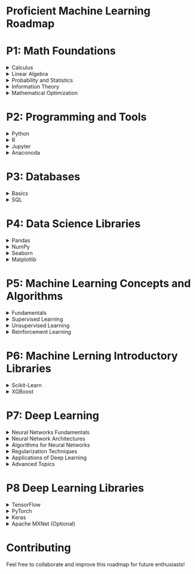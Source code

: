 # Proficient Machine Learning Roadmap
# P1: Math Foundations
<details>
  <summary>Calculus</summary>
  
  - Functions (Algebraic and Transcendent)
  - Limits
  - Derivatives
  - Maxima and Minima
  - Optimization
  - Integrals
  - Fundamental Calculus Theorem
  - Taylor's Series

</details>
 <details>
  <summary>Linear Algebra</summary>

  - Vectors
  - Matrices
  - Systems of Linear Equations
  - Vector Spaces
  - Linear Independence
  - Basis and Rank
  - Linear Mappings
  - Eigenvalues and Eigenvectors
    
</details>
<details>
  <summary>Probability and Statistics</summary>  
  
  - Combinatory
  - Classic and Conditional Probability
  - Bayes Theorem
  - Joint, Marginal and Conditional Distributions
  - Discrete Random Variables (Uniform, Bernoulli, Binomial, Geometric, Hypergeometric, Poisson)
  - Continuous Random Variables (Uniform, Gaussian, Exponencial, Gamma, Beta)
  - Expectation, Variance and Moments
  - Transformation of Random Variables
</details>
<details>
  <summary>Information Theory</summary>  
  
  - Information and Entropy
  - Mutual Information
  - KL Divergence
</details>
<details>
  <summary>Mathematical Optimization</summary>  
  
  - General Formulation
  - Optimality Conditions
  - Numerical Optimization Methods
</details>

# P2: Programming and Tools
<details>
  <summary>Python</summary>  
  
  - Basics (Sintaxis, Data Types, Casts)
  - Conditionals and Loops
  - Functions
  - Data Structures (lists, tuples, dictionaries, sets)
  - Exception Handling
  - OOP
</details>
<details>
  <summary>R</summary>  
  
  - Basics (Sintaxis, Data Types, Data Manipulation)
  - Data Handling
  - Data Visualization
  - Basic Stadistics
  - Modeling and basic ML Algorithms
</details>
<details>
  <summary>Jupyter</summary>  
  
  - Code and Markdown Cells
  - Jupyter Magic Commands (%timeit, %run, %%writefile, %load)
  - Notebooks
  - Widgets (ipywidgets)
</details>
<details>
  <summary>Anaconoda</summary>  
  
  - Installing and Managing Environments
  - Package Management
  - Managing Dependencies
  - Running Jupyter Notebooks
</details>

# P3: Databases
<details>
  <summary>Basics</summary>  
  
  - Concept
  - Tables, rows and columns
  - Database Modeling (normalization, primary keys, foreing keys)
  - Data Types
  - Interaction and API's
  - Connection with Data Science Libraries
</details>
<details>

  <summary>SQL</summary>  
  
  - Basic Queries (SELECT, WHERE, ORDER BY)
  - Aggregation Operations (COUNT, SUM, AVG, MIN, MAX, GROUP BY, HAVING)
  - Subqueries (SELECT, WHERE, FROM)
  - Joins (INNER JOIN, LEFT JOIN, RIGHT JOIN, FULL OUTER JOIN)
  - Transaction Management (BEGIN TRANSACTION, COMMIT, ROLLBACK)
</details>

# P4: Data Science Libraries
<details>
  <summary>Pandas</summary>  
  Pandas is a powerful and flexible open-source data manipulation and analysis library built on top of NumPy. It provides data structures like DataFrame and Series for handling and analyzing structured data (like tables).
</details>

<details>
  <summary>NumPy</summary>  
  NumPy (Numerical Python) is a library for performing numerical computations. It provides support for arrays, matrices, and many mathematical functions to operate on these arrays.
</details>

<details>
  <summary>Seaborn</summary>  
  Seaborn is built on top of Matplotlib and provides a high-level interface for drawing attractive and informative statistical graphics. It is particularly good for making complex plots, such as heatmaps, pair plots, and violin plots.
</details>

<details>
  <summary>Matplotlib</summary>  
  Matplotlib is a plotting library for creating static, interactive, and animated visualizations in Python. It provides tools to generate line plots, histograms, bar charts, and more.
</details>

# P5: Machine Learning Concepts and Algorithms
<details>
  <summary>Fundamentals</summary>  
   
  - How a ML model learns
  - Generative AI
  - Discriminative AI
</details>
<details>
  <summary>Supervised Learning</summary>  
   
  - Concept
  - Classification (KNN, SVM, Decision Trees, Random Forest)
  - Regression (Linear Regression, Logistic Regression, Polynomial Regression)
</details>
<details>
  <summary>Unsupervised Learning</summary>   
  
  - Concept
  - Clustering (K-means, Hierarchical Clustering, DBSCAN)
  - Dimensionality Reduction (PCA, t-SNE)
  - Association Rule Learning (Apriori Algorithm, FP-Growth)
</details>
<details>
  <summary>Reinforcement Learning</summary>    
  
  - Concept
  - Value-based Algorithms
  - Policy-based Algorithms
  - Model-based Algorithms
</details>

# P6: Machine Lerning Introductory Libraries
<details>
  <summary>Scikit-Learn</summary>  
  The most popular and easy-to-use library for machine learning in Python. It provides a wide range of algorithms and tools for classification, regression, clustering, dimensionality reduction, feature selection, and more. It also includes functions for data preprocessing and model validation.
</details>

<details>
  <summary>XGBoost</summary>  
  Optimized library for training decision tree boosting models. It is efficient and widely used in competitions like Kaggle due to its superior performance and ability to handle large volumes of data.
</details>

# P7: Deep Learning
<details>
  <summary>Neural Networks Fundamentals</summary>    
  
  - Artificial Neuron
  - Artificial Neural Network (ANN)
  - Activation Functions
  - Forward Propagation
  - Backpropagation
  
</details>

<details>
  <summary>Neural Network Architectures</summary>    
  
  - Fully Connected Deep Neural Networks (DNNs)
  - Convolutional Neural Networks (CNNs)
  - Recurrent Neural Networks (RNNs)
  - Long Short-Term Memory (LSTM)
  - Gated Recurrent Units (GRUs)
  - Transformer Networks
  
</details>

<details>
  <summary>Algorithms for Neural Networks</summary>    
  
  - Loss Function
  - Gradient Descent
  - Stochastic Gradient Descent (SGD)
  - Mini-Batch Gradient Descent
  - Learning Rate
  - Momentum
  - Adaptive Learning Rate
  
</details>

<details>
  <summary>Regularization Techniques</summary>    

  - Dropout
  - L2/L1 Regularization
  - Early Stopping

</details>

<details>
  <summary>Applications of Deep Learning</summary>    

  - Computer Vision
  - Natural Language Processing (NLP)
  - Generative Models
  - Reinforcement Learning

</details>

<details>
  <summary>Advanced Topics</summary>    

  - Transfer Learning
  - Self-Supervised Learning
  - Attention Mechanism
  - Meta-Learning
  
</details>

# P8 Deep Learning Libraries
<details>
  
  <summary>TensorFlow</summary>    
Open-source library used for numerical computation and building deep learning models. It provides a flexible ecosystem for deploying models on various platforms, from desktops to mobile devices and even edge devices. It supports neural networks, machine learning, and deep reinforcement learning.
</details>

<details>
  
  <summary>PyTorch</summary>    
Deep learning framework developed by Facebook's AI Research lab. It's known for its dynamic computation graph, making it very intuitive for researchers and practitioners. It is widely used in academia and industry for both research and production.
</details>

<details>
  
  <summary>Keras</summary>    
High-level API that simplifies building and training deep learning models. Originally developed as a standalone library, Keras is now integrated into TensorFlow as its official high-level API. It is user-friendly, allowing you to quickly prototype and iterate deep learning models.
</details>

<details>
  
  <summary> Apache MXNet (Optional)</summary>    
Open-source deep learning framework known for its scalability and speed. It was designed for both research and production and is backed by Amazon Web Services (AWS).
</details>

# Contributing
Feel free to collaborate and improve this roadmap for future enthusiasts!
